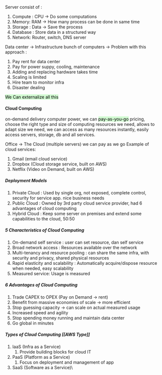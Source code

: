 Server consist of :
1. Compute : CPU -> Do some computations
2. Memory: RAM -> How many process can be done in same time
3. Storage : Data -> Save the process
4. Database : Store data in a structured way
5. Network: Router, switch, DNS server

Data center -> Infrastructure bunch of computers -> Problem with this approach : 
1. Pay rent for data center
2. Pay for power suppy, cooling, maintenance
3. Adding and replacing hardware takes time
4. Scaling is limited
5. Hire team to monitor infra
6. Disaster dealing

<mark style="background: #BBFABBA6;">We Can externalize all this</mark> 

#### Cloud Computing
on-demand delivery computer power, we can <mark style="background: #BBFABBA6;">pay-as-you-go</mark> pricing, choose the right type and size of computing resources we need, allows to adapt size we need, we can access as many resources instantly, easily access servers, storage, db and all services.

Office -> The Cloud (multiple servers) we can pay as we go
Example of cloud services:
1. Gmail (email cloud service)
2. Dropbox (Cloud storage service, built on AWS)
3. Netflix (Video on Demand, built on AWS)

##### Deployment Models
1. Private Cloud : Used by single org, not exposed, complete control, security for service app. nice business needs
2. Public Cloud : Owned by 3rd party cloud service provider, had 6 advantages of cloud computing
3. Hybrid Cloud : Keep some server on premises and extend some capabilities to the cloud, 50:50

##### 5 Characteristics of Cloud Computing
1. On-demand self service : user can set resource, dan self service
2. Broad network access : Resources available over the network
3. Multi-tenancy and resource pooling : can share the same infra, with security and privacy, shared physical resources
4. Rapid elasticity and scalability : Automatically acquire/dispose resource when needed, easy scalability
5. Measured service: Usage is measured

##### 6 Advantages of Cloud Computing
1. Trade CAPEX to OPEX (Pay on Demand -> rent)
2. Benefit from massive economies of scale -> more efficient
3. Stop guessing capacity -> can scale on actual measured usage
4. Increased speed and agility
5. Stop spending money running and maintain data center
6. Go global in minutes

##### Types of Cloud Computing [[AWS Type]]
1. IaaS (Infra as a Service)
	1. Provide building blocks for cloud IT
2. PaaS (Platform as a Service)
	1. Focus on deployment and management of app
3. SaaS (Software as a Service)\


